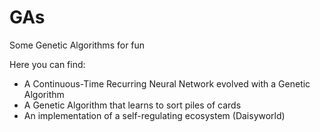 # GAs
Some Genetic Algorithms for fun

Here you can find:

 * A Continuous-Time Recurring Neural Network evolved with a Genetic Algorithm
 * A Genetic Algorithm that learns to sort piles of cards
 * An implementation of a self-regulating ecosystem (Daisyworld)
